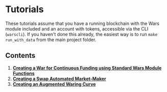 # Tutorials

These tutorials assume that you have a running blockchain with the Wars module included and an account with tokens, accessible via the CLI \(`warscli`\). If you haven't done this already, the easiest way is to run `make run_with_data` from the main project folder.

## Contents

1. [**Creating a War for Continuous Funding using Standard Wars Module Functions**](01_standard.md)
2. [**Creating a Swap Automated Market-Maker**](02_swapper.md)
3. [**Creating an Augmented Waring Curve**](03_augmented.md)

